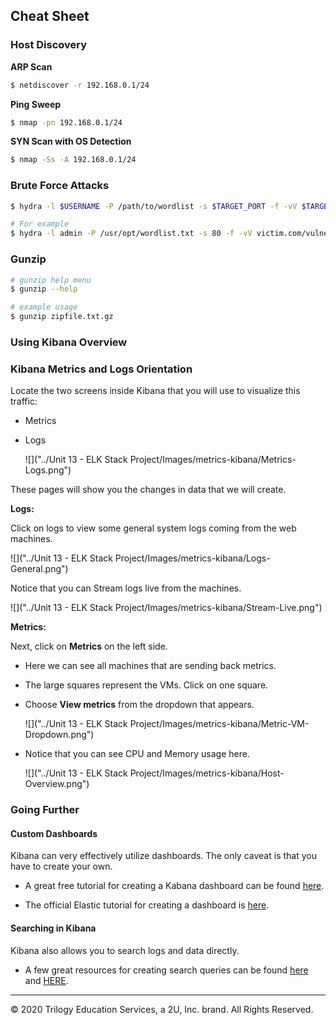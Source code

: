 ## Cheat Sheet

### Host Discovery

**ARP Scan**
```bash
$ netdiscover -r 192.168.0.1/24
```

**Ping Sweep**

```bash
$ nmap -pn 192.168.0.1/24
```

**SYN Scan with OS Detection**

```bash
$ nmap -Ss -A 192.168.0.1/24
```

### Brute Force Attacks

```bash
$ hydra -l $USERNAME -P /path/to/wordlist -s $TARGET_PORT -f -vV $TARGET_URL

# For example
$ hydra -l admin -P /usr/opt/wordlist.txt -s 80 -f -vV victim.com/vulnerable_folder
```

### Gunzip

```bash
# gunzip help menu
$ gunzip --help 

# example usage
$ gunzip zipfile.txt.gz
```

### Using Kibana Overview 

### Kibana Metrics and Logs Orientation

Locate the two screens inside Kibana that you will use to visualize this traffic:
- Metrics
- Logs

  ![]("../Unit 13 - ELK Stack Project/Images/metrics-kibana/Metrics-Logs.png")

These pages will show you the changes in data that we will create.

**Logs:**

Click on logs to view some general system logs coming from the web machines.

![]("../Unit 13 - ELK Stack Project/Images/metrics-kibana/Logs-General.png")

Notice that you can Stream logs live from the machines. 

![]("../Unit 13 - ELK Stack Project/Images/metrics-kibana/Stream-Live.png")

**Metrics:**

Next, click on **Metrics** on the left side. 

- Here we can see all machines that are sending back metrics.

- The large squares represent the VMs. Click on one square. 

- Choose **View metrics** from the dropdown that appears.

  ![]("../Unit 13 - ELK Stack Project/Images/metrics-kibana/Metric-VM-Dropdown.png")

- Notice that you can see CPU and Memory usage here.

  ![]("../Unit 13 - ELK Stack Project/Images/metrics-kibana/Host-Overview.png")

### Going Further

#### Custom Dashboards

Kibana can very effectively utilize dashboards. The only caveat is that you have to create your own.

  - A great free tutorial for creating a Kabana dashboard can be found [here](https://www.tutorialspoint.com/kibana/kibana_create_dashboard.htm).

  - The official Elastic tutorial for creating a dashboard is [here](https://www.elastic.co/guide/en/kibana/current/dashboard-create-new-dashboard.html).

#### Searching in Kibana

Kibana also allows you to search logs and data directly.

- A few great resources for creating search queries can be found [here](https://deep-log-inspection.readthedocs.io/en/latest/user/kibana-logs/) and [HERE](https://www.elastic.co/guide/en/kibana/current/search.html).

---

© 2020 Trilogy Education Services, a 2U, Inc. brand. All Rights Reserved.  
